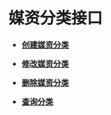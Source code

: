 # 媒资分类接口<a name="vod_04_0027"></a>

-   **[创建媒资分类](创建媒资分类.md)**  

-   **[修改媒资分类](修改媒资分类.md)**  

-   **[删除媒资分类](删除媒资分类.md)**  

-   **[查询分类](查询分类.md)**  


